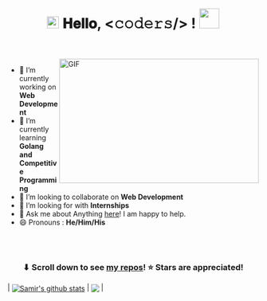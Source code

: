 <h1 align="center">
  <a target="_blank">
    <img src="https://github.com/JayantGoel001/JayantGoel001/blob/master/GIF/Earth.gif" width="24px" style="max-width:100%;">
  </a>
  𝐇𝐞𝐥𝐥𝐨, &lt;𝚌𝚘𝚍𝚎𝚛𝚜/&gt; !
  <a target="_blank">
    <img src="https://github.com/JayantGoel001/JayantGoel001/blob/master/GIF/Hi.gif" width="40px" />
  </a>
</h1>

<br/>
<br/>
<a target="_blank">
  <img align="right" height="250" width="400" alt="GIF" src="https://github.com/JayantGoel001/JayantGoel001/blob/master/GIF/image.gif">
</a>


- 🔭 I’m currently working on **Web Development**
- 🌱 I’m currently learning **Golang and Competitive Programming**
- 👯 I’m looking to collaborate on **Web Development**
- 🤔 I’m looking for with **Internships**
- 💬 Ask me about Anything [here](https://github.com/smir45/smir45/issues)! I am happy to help.
- 😄 Pronouns : **He/Him/His**


<br/>
<br/>

<h3 align="center">⬇ Scroll down to see <a href="https://github.com/smir45?tab=repositories">my repos</a>! ⭐ Stars are appreciated!</h3>

| <a href="https://github.com/smir45/github-readme-stats"><img align="center" src="https://github-readme-stats.vercel.app/api?username=smir45&show_icons=true&include_all_commits=true&theme=buefy&hide_border=true" alt="Samir's github stats" /></a> | <a href="https://github.com/smir45/github-readme-stats"><img align="center" src="https://github-readme-stats.vercel.app/api/top-langs/?username=smir45&layout=compact&theme=buefy&hide_border=true" /></a> |




